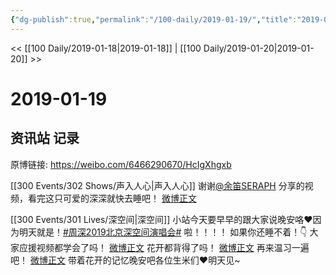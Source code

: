 ```yaml
---
{"dg-publish":true,"permalink":"/100-daily/2019-01-19/","title":"2019-01-19"}
---
```



<< [[100 Daily/2019-01-18\|2019-01-18]] | [[100 Daily/2019-01-20\|2019-01-20]] >>

# 2019-01-19

## 资讯站 记录

原博链接: https://weibo.com/6466290670/HcIgXhgxb

[[300 Events/302 Shows/声入人心\|声入人心]]
谢谢[@余笛SERAPH](https://weibo.com/n/%E4%BD%99%E7%AC%9BSERAPH) 分享的视频，看完这只可爱的深深就快去睡吧！
[微博正文](https://m.weibo.cn/2808295293/4330280381155461)

[[300 Events/301 Lives/深空间\|深空间]]
小站今天要早早的跟大家说晚安咯❤️因为明天就是！[#周深2019北京深空间演唱会#](https://s.weibo.com/weibo?q=%23%E5%91%A8%E6%B7%B12019%E5%8C%97%E4%BA%AC%E6%B7%B1%E7%A9%BA%E9%97%B4%E6%BC%94%E5%94%B1%E4%BC%9A%23) 啦！！！！
如果你还睡不着！👇
大家应援视频都学会了吗！
[微博正文](https://m.weibo.cn/6466290670/4237364974441037)
花开都背得了吗！
[微博正文](https://m.weibo.cn/6466290670/4237197089116497)
再来温习一遍吧！
[微博正文](https://m.weibo.cn/6466290670/4253321012715502)
带着花开的记忆晚安吧各位生米们❤️明天见~
